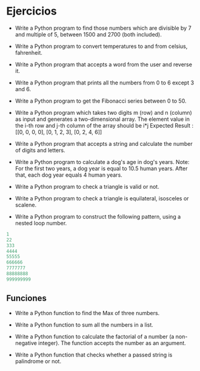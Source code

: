 # Ejercicios

* Write a Python program to find those numbers which are divisible by 7 and multiple of 5, between 1500 and 2700 (both included).

* Write a Python program to convert temperatures to and from celsius, fahrenheit.

* Write a Python program that accepts a word from the user and reverse it.

* Write a Python program that prints all the numbers from 0 to 6 except 3 and 6.

* Write a Python program to get the Fibonacci series between 0 to 50.

* Write a Python program which takes two digits m (row) and n (column) as input and generates a two-dimensional array. The element value in the i-th row and j-th column of the array should be i*j Expected Result : [[0, 0, 0, 0], [0, 1, 2, 3], [0, 2, 4, 6]]

* Write a Python program that accepts a string and calculate the number of digits and letters.

*  Write a Python program to calculate a dog's age in dog's years. Note: For the first two years, a dog year is equal to 10.5 human years. After that, each dog year equals 4 human years.

* Write a Python program to check a triangle is valid or not.

*  Write a Python program to check a triangle is equilateral, isosceles or scalene. 

*  Write a Python program to construct the following pattern, using a nested loop number. 

~~~py
1
22
333
4444
55555
666666
7777777
88888888
999999999
~~~

## Funciones

* Write a Python function to find the Max of three numbers. 

* Write a Python function to sum all the numbers in a list.

* Write a Python function to calculate the factorial of a number (a non-negative integer). The function accepts the number as an argument. 

* Write a Python function that checks whether a passed string is palindrome or not.

